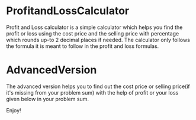 # ProfitandLossCalculator

Profit and Loss calculator is a simple calculator which helps you find the profit or loss using the cost price and the selling price with percentage which rounds up-to 2 decimal places if needed. The calculator only follows the formula it is meant to follow in the profit and loss formulas.

# AdvancedVersion

The advanced version helps you to find out the cost price or selling price(if it's missing from your problem sum) with the help of profit or your loss given below in your problem sum.

Enjoy!
